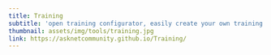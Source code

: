 ```yaml
---
title: Training
subtitle: 'open training configurator, easily create your own training plan for your workshop. Find a training module that you want to use in the workshop and determine the order. <br><i class="fas fa-exclamation-triangle"></i> Coming Soon <i class="fas fa-exclamation-triangle"></i>'
thumbnail: assets/img/tools/training.jpg
link: https://asknetcommunity.github.io/Training/
---
```


